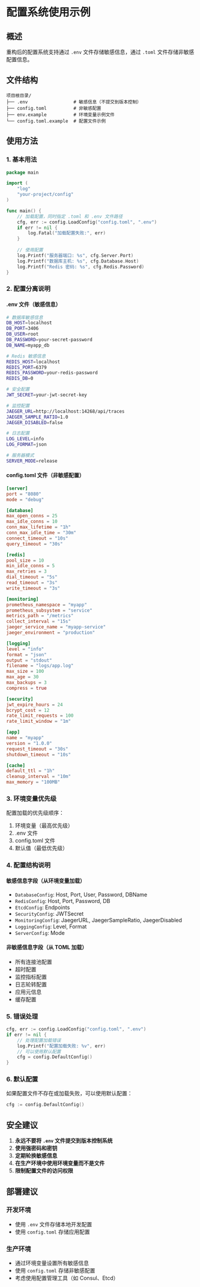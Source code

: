# 配置系统使用示例

## 概述

重构后的配置系统支持通过 `.env` 文件存储敏感信息，通过 `.toml` 文件存储非敏感配置信息。

## 文件结构

```
项目根目录/
├── .env                 # 敏感信息（不提交到版本控制）
├── config.toml          # 非敏感配置
├── env.example          # 环境变量示例文件
└── config.toml.example  # 配置文件示例
```

## 使用方法

### 1. 基本用法

```go
package main

import (
    "log"
    "your-project/config"
)

func main() {
    // 加载配置，同时指定 .toml 和 .env 文件路径
    cfg, err := config.LoadConfig("config.toml", ".env")
    if err != nil {
        log.Fatal("加载配置失败:", err)
    }
    
    // 使用配置
    log.Printf("服务器端口: %s", cfg.Server.Port)
    log.Printf("数据库主机: %s", cfg.Database.Host)
    log.Printf("Redis 密码: %s", cfg.Redis.Password)
}
```

### 2. 配置分离说明

#### .env 文件（敏感信息）
```bash
# 数据库敏感信息
DB_HOST=localhost
DB_PORT=3406
DB_USER=root
DB_PASSWORD=your-secret-password
DB_NAME=myapp_db

# Redis 敏感信息
REDIS_HOST=localhost
REDIS_PORT=6379
REDIS_PASSWORD=your-redis-password
REDIS_DB=0

# 安全配置
JWT_SECRET=your-jwt-secret-key

# 监控配置
JAEGER_URL=http://localhost:14268/api/traces
JAEGER_SAMPLE_RATIO=1.0
JAEGER_DISABLED=false

# 日志配置
LOG_LEVEL=info
LOG_FORMAT=json

# 服务器模式
SERVER_MODE=release
```

#### config.toml 文件（非敏感配置）
```toml
[server]
port = "8080"
mode = "debug"

[database]
max_open_conns = 25
max_idle_conns = 10
conn_max_lifetime = "1h"
conn_max_idle_time = "30m"
connect_timeout = "10s"
query_timeout = "30s"

[redis]
pool_size = 10
min_idle_conns = 5
max_retries = 3
dial_timeout = "5s"
read_timeout = "3s"
write_timeout = "3s"

[monitoring]
prometheus_namespace = "myapp"
prometheus_subsystem = "service"
metrics_path = "/metrics"
collect_interval = "15s"
jaeger_service_name = "myapp-service"
jaeger_environment = "production"

[logging]
level = "info"
format = "json"
output = "stdout"
filename = "logs/app.log"
max_size = 100
max_age = 30
max_backups = 3
compress = true

[security]
jwt_expire_hours = 24
bcrypt_cost = 12
rate_limit_requests = 100
rate_limit_window = "1m"

[app]
name = "myapp"
version = "1.0.0"
request_timeout = "30s"
shutdown_timeout = "10s"

[cache]
default_ttl = "1h"
cleanup_interval = "10m"
max_memory = "100MB"
```

### 3. 环境变量优先级

配置加载的优先级顺序：
1. 环境变量（最高优先级）
2. .env 文件
3. config.toml 文件
4. 默认值（最低优先级）

### 4. 配置结构说明

#### 敏感信息字段（从环境变量加载）
- `DatabaseConfig`: Host, Port, User, Password, DBName
- `RedisConfig`: Host, Port, Password, DB
- `EtcdConfig`: Endpoints
- `SecurityConfig`: JWTSecret
- `MonitoringConfig`: JaegerURL, JaegerSampleRatio, JaegerDisabled
- `LoggingConfig`: Level, Format
- `ServerConfig`: Mode

#### 非敏感信息字段（从 TOML 加载）
- 所有连接池配置
- 超时配置
- 监控指标配置
- 日志轮转配置
- 应用元信息
- 缓存配置

### 5. 错误处理

```go
cfg, err := config.LoadConfig("config.toml", ".env")
if err != nil {
    // 处理配置加载错误
    log.Printf("配置加载失败: %v", err)
    // 可以使用默认配置
    cfg = config.DefaultConfig()
}
```

### 6. 默认配置

如果配置文件不存在或加载失败，可以使用默认配置：

```go
cfg := config.DefaultConfig()
```

## 安全建议

1. **永远不要将 `.env` 文件提交到版本控制系统**
2. **使用强密码和密钥**
3. **定期轮换敏感信息**
4. **在生产环境中使用环境变量而不是文件**
5. **限制配置文件的访问权限**

## 部署建议

### 开发环境
- 使用 `.env` 文件存储本地开发配置
- 使用 `config.toml` 存储应用配置

### 生产环境
- 通过环境变量设置所有敏感信息
- 使用 `config.toml` 存储非敏感配置
- 考虑使用配置管理工具（如 Consul、Etcd）
